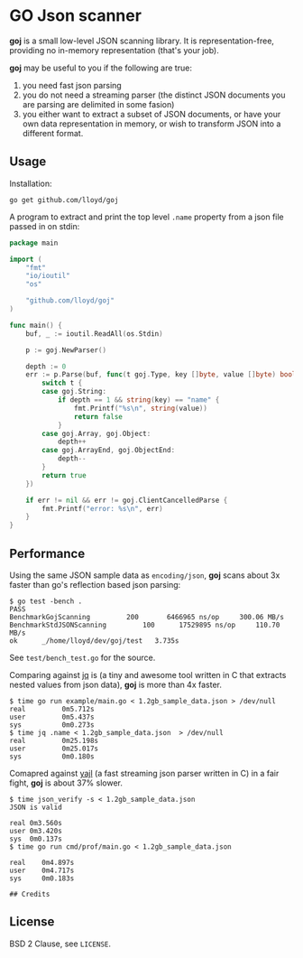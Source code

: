 # GO Json scanner

**goj** is a small low-level JSON scanning library.  It is representation-free, providing
no in-memory representation (that's your job).

**goj** may be useful to you if the following are true:

1. you need fast json parsing
2. you do not need a streaming parser (the distinct JSON documents you are parsing
   are delimited in some fasion)
3. you either want to extract a subset of JSON documents, or have your own data
   representation in memory, or wish to transform JSON into a different format.

## Usage

Installation:
```
go get github.com/lloyd/goj
```

A program to extract and print the top level `.name` property from a json file passed in on stdin:

```go
package main

import (
	"fmt"
	"io/ioutil"
	"os"

	"github.com/lloyd/goj"
)

func main() {
	buf, _ := ioutil.ReadAll(os.Stdin)

	p := goj.NewParser()

	depth := 0
	err := p.Parse(buf, func(t goj.Type, key []byte, value []byte) bool {
		switch t {
		case goj.String:
			if depth == 1 && string(key) == "name" {
				fmt.Printf("%s\n", string(value))
				return false
			}
		case goj.Array, goj.Object:
			depth++
		case goj.ArrayEnd, goj.ObjectEnd:
			depth--
		}
		return true
	})

	if err != nil && err != goj.ClientCancelledParse {
		fmt.Printf("error: %s\n", err)
	}
}
```

## Performance

Using the same JSON sample data as `encoding/json`, **goj** scans about 3x
faster than go's reflection based json parsing:

```
$ go test -bench .
PASS
BenchmarkGojScanning	     200	   6466965 ns/op	 300.06 MB/s
BenchmarkStdJSONScanning	     100	  17529895 ns/op	 110.70 MB/s
ok  	_/home/lloyd/dev/goj/test	3.735s
```

See `test/bench_test.go` for the source.

Comparing against [jq](http://stedolan.github.io/jq/) is (a tiny and awesome tool
written in C that extracts nested values from json data), **goj**
 is more than 4x faster.

```
$ time go run example/main.go < 1.2gb_sample_data.json > /dev/null
real         0m5.712s
user         0m5.437s
sys          0m0.273s
$ time jq .name < 1.2gb_sample_data.json  > /dev/null
real         0m25.198s
user         0m25.017s
sys          0m0.180s
```
Comapred against [yajl](https://github.com/lloyd/yajl) (a fast streaming json parser
written in C) in a fair fight, **goj** is about 37% slower.

```
$ time json_verify -s < 1.2gb_sample_data.json
JSON is valid

real 0m3.560s
user 0m3.420s
sys  0m0.137s
$ time go run cmd/prof/main.go < 1.2gb_sample_data.json

real    0m4.897s
user    0m4.717s
sys     0m0.183s
```

    ## Credits

## License

BSD 2 Clause, see `LICENSE`.
